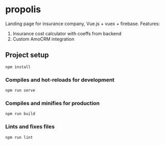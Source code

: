 # propolis

Landing page for insurance company, Vue.js + vuex + firebase.
Features: 
1. Insurance cost calculator with coeffs from backend
2. Custom AmoCRM integration

## Project setup
```
npm install
```

### Compiles and hot-reloads for development
```
npm run serve
```

### Compiles and minifies for production
```
npm run build
```

### Lints and fixes files
```
npm run lint
```